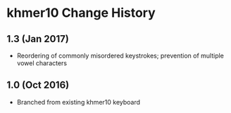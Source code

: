 khmer10 Change History
======================

1.3 (Jan 2017)
-----------------

* Reordering of commonly misordered keystrokes; prevention of multiple vowel characters

1.0 (Oct 2016)
-----------------

* Branched from existing khmer10 keyboard

